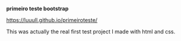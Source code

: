 <b>primeiro teste bootstrap</b>

https://luuull.github.io/primeiroteste/

This was actually the real first test project I made with html and css.

